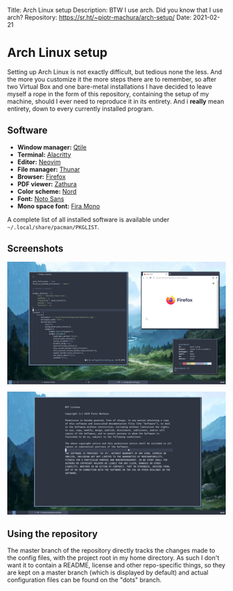 Title:        Arch Linux setup
Description:  BTW I use arch. Did you know that I use arch?
Repository:   https://sr.ht/~piotr-machura/arch-setup/
Date:         2021-02-21

# Arch Linux setup
Setting up Arch Linux is not exactly difficult, but tedious none the less. And the more you customize it the more steps
there are to remember, so after two Virtual Box and one bare-metal installations I have decided to leave myself a rope
in the form of this repository, containing the setup of my machine, should I ever need to reproduce it in its entirety.
And i **really** mean entirety, down to every currently installed program.

## Software

- **Window manager:** [Qtile](http://www.qtile.org/)
- **Terminal:** [Alacritty](https://github.com/alacritty/alacritty)
- **Editor:** [Neovim](https://neovim.io/)
- **File manager:** [Thunar](https://docs.xfce.org/xfce/thunar/start)
- **Browser:** [Firefox](https://www.mozilla.org/en-US/firefox/new/)
- **PDF viewer:** [Zathura](https://pwmt.org/projects/zathura/)
- **Color scheme:** [Nord](https://www.nordtheme.com/)
- **Font:** [Noto Sans](https://fontlibrary.org/en/font/noto-sans)
- **Mono space font:** [Fira Mono](https://fontlibrary.org/en/font/fira-mono)

A complete list of all installed software is available under `~/.local/share/pacman/PKGLIST`.

## Screenshots

![Screenshot 1](./img/ss_1.jpg)

![Screenshot 2](./img/ss_2.jpg)

## Using the repository 
The master branch of the repository directly tracks the changes made to the config files, with the project root in my
home directory. As such I don't want it to contain a README, license and other repo-specific things, so they are kept on
a master branch (which is displayed by default) and actual configuration files can be found on the "dots" branch. 
